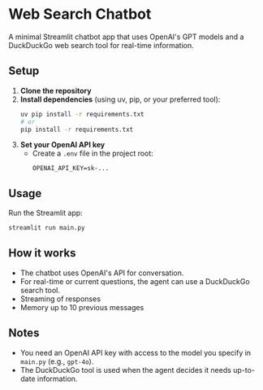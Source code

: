 # Web Search Chatbot

A minimal Streamlit chatbot app that uses OpenAI's GPT models and a DuckDuckGo web search tool for real-time information.

## Setup
1. **Clone the repository**
2. **Install dependencies** (using uv, pip, or your preferred tool):
   ```sh
   uv pip install -r requirements.txt
   # or
   pip install -r requirements.txt
   ```
3. **Set your OpenAI API key**
   - Create a `.env` file in the project root:
     ```
     OPENAI_API_KEY=sk-...
     ```

## Usage
Run the Streamlit app:
```sh
streamlit run main.py
```

## How it works
- The chatbot uses OpenAI's API for conversation.
- For real-time or current questions, the agent can use a DuckDuckGo search tool.
- Streaming of responses
- Memory up to 10 previous messages


## Notes
- You need an OpenAI API key with access to the model you specify in `main.py` (e.g., `gpt-4o`).
- The DuckDuckGo tool is used when the agent decides it needs up-to-date information.
